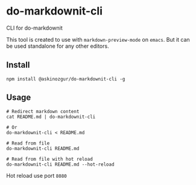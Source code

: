 # do-markdownit-cli
CLI for do-markdownit

This tool is created to use with `markdown-preview-mode` on `emacs`. But it can be used standalone for any other editors.

## Install
```shell
npm install @askinozgur/do-markdownit-cli -g
```

## Usage

```shell
# Redirect markdown content
cat README.md | do-markdownit-cli

# Or
do-markdownit-cli < README.md

# Read from file
do-markdownit-cli README.md

# Read from file with hot reload
do-markdownit-cli README.md --hot-reload
```

Hot reload use port `8080`
